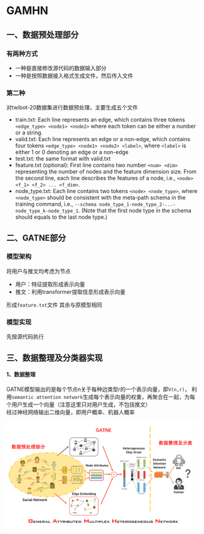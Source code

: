 GAMHN
===========

## 一、数据预处理部分
### 有两种方式
* 一种是直接修改源代码的数据输入部分
* 一种是按照数据接入格式生成文件，然后传入文件
### 第二种
对twibot-20数据集进行数据预处理，主要生成五个文件
- train.txt: Each line represents an edge, which contains three tokens `<edge_type> <node1> <node2>` where each token can be either a number or a string.
- valid.txt: Each line represents an edge or a non-edge, which contains four tokens `<edge_type> <node1> <node2> <label>`, where `<label>` is either 1 or 0 denoting an edge or a non-edge
- test.txt: the same format with valid.txt
- feature.txt (optional): First line contains two number `<num> <dim>` representing the number of nodes and the feature dimension size. From the second line, each line describes the features of a node, i.e., `<node> <f_1> <f_2> ... <f_dim>`.
- node_type.txt: Each line contains two tokens `<node> <node_type>`, where `<node_type>` should be consistent with the meta-path schema in the training command, i.e., `--schema node_type_1-node_type_2-...-node_type_k-node_type_1`. (Note that the first node type in the schema should equals to the last node type.)

## 二、GATNE部分
### 模型架构
将用户与推文均考虑为节点
* 用户：特征提取形成表示向量
* 推文：利用transformer提取信息形成表示向量  

形成`feature.txt`文件
其余与原模型相同


### 模型实现
先按源代码执行

## 三、数据整理及分类器实现
#### 1、数据整理
GATNE模型输出的是每个节点n关于每种边类型r的一个表示向量，即`V(n,r)`， 
利用`semantic attention network`生成每个表示向量的权重，再聚合在一起，为每个用户生成一个向量（注意这里只对用户生成，不包括推文）  
经过神经网络输出二维向量，即用户概率、机器人概率

![model_picture](model_picture.png)

